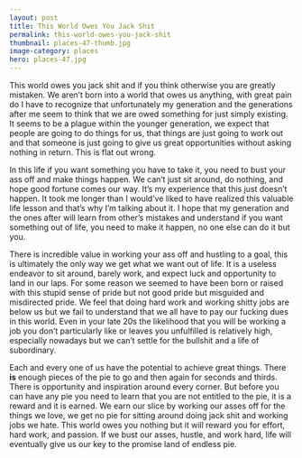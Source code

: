 ```yaml
---
layout: post
title: This World Owes You Jack Shit
permalink: this-world-owes-you-jack-shit
thumbnail: places-47-thumb.jpg
image-category: places
hero: places-47.jpg
---
```




This world owes you jack shit and if you think otherwise you are greatly mistaken. We aren’t born into a world that owes us anything, with great pain do I have to recognize that unfortunately my generation and the generations after me seem to think that we are owed something for just simply existing. It seems to be a plague within the younger generation, we expect that people are going to do things for us, that things are just going to work out and that someone is just going to give us great opportunities without asking nothing in return. This is flat out wrong.

In this life if you want something you have to take it, you need to bust your ass off and make things happen. We can’t just sit around, do nothing, and hope good fortune comes our way. It’s my experience that this just doesn’t happen. It took me longer than I would’ve liked to have realized this valuable life lesson and that’s why I’m talking about it. I hope that my generation and the ones after will learn from other’s mistakes and understand if you want something out of life, you need to make it happen, no one else can do it but you.

There is incredible value in working your ass off and hustling to a goal, this is ultimately the only way we get what we want out of life. It is a useless endeavor to sit around, barely work, and expect luck and opportunity to land in our laps. For some reason we seemed to have been born or raised with this stupid sense of pride but not good pride but misguided and misdirected pride. We feel that doing hard work and working shitty jobs are below us but we fail to understand that we all have to pay our fucking dues in this world. Even in your late 20s the likelihood that you will be working a job you don’t particularly like or leaves you unfulfilled is relatively high, especially nowadays but we can’t settle for the bullshit and a life of subordinary.

Each and every one of us have the potential to achieve great things. There **is** enough pieces of the pie to go and then again for seconds and thirds. There is opportunity and inspiration around every corner. But before you can have any pie you need to learn that you are not entitled to the pie, it is a reward and it is earned. We earn our slice by working our asses off for the things we love, we get no pie for sitting around doing jack shit and working jobs we hate. This world owes you nothing but it will reward you for effort, hard work, and passion. If we bust our asses, hustle, and work hard, life will eventually give us our key to the promise land of endless pie.
